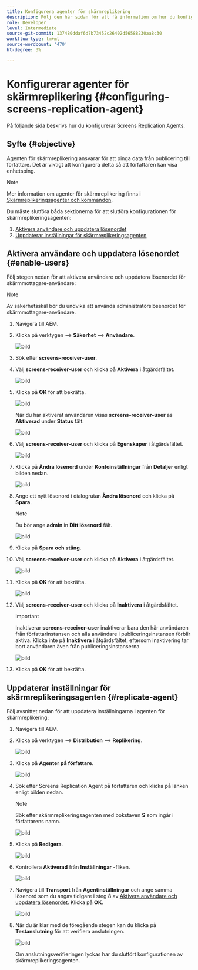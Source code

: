 ```yaml
---
title: Konfigurera agenter för skärmreplikering
description: Följ den här sidan för att få information om hur du konfigurerar agenter för skärmreplikering.
role: Developer
level: Intermediate
source-git-commit: 137480ddaf6d7b73452c26402d56588230aa8c30
workflow-type: tm+mt
source-wordcount: '470'
ht-degree: 3%

---
```



# Konfigurerar agenter för skärmreplikering {#configuring-screens-replication-agent}

På följande sida beskrivs hur du konfigurerar Screens Replication Agents.

## Syfte {#objective}

Agenten för skärmreplikering ansvarar för att pinga data från publicering till författare. Det är viktigt att konfigurera detta så att författaren kan visa enhetsping.

>[!NOTE]
>Mer information om agenter för skärmreplikering finns i [Skärmreplikeringsagenter och kommandon](https://experienceleague.adobe.com/docs/experience-manager-screens/user-guide/administering/author-publish/author-publish-architecture-overview.html?lang=en#screens-replication-agents-and-commands).

Du måste slutföra båda sektionerna för att slutföra konfigurationen för skärmreplikeringsagenten:

1. [Aktivera användare och uppdatera lösenordet](#enable-users)
1. [Uppdaterar inställningar för skärmreplikeringsagenten](#replicate-agent)

## Aktivera användare och uppdatera lösenordet {#enable-users}

Följ stegen nedan för att aktivera användare och uppdatera lösenordet för skärmmottagare-användare:

>[!NOTE]
>Av säkerhetsskäl bör du undvika att använda administratörslösenordet för skärmmottagare-användare.

1. Navigera till AEM.

1. Klicka på verktygen —> **Säkerhet** —> **Användare**.

   ![bild](/help/user-guide/assets/screens-replication/screens-replication1.png)

1. Sök efter **screens-receiver-user**.

1. Välj **screens-receiver-user** och klicka på **Aktivera** i åtgärdsfältet.

   ![bild](/help/user-guide/assets/screens-replication/screens-replication2.png)

1. Klicka på **OK** för att bekräfta.

   ![bild](/help/user-guide/assets/screens-replication/screens-replication3.png)

   När du har aktiverat användaren visas **screens-receiver-user** as **Aktiverad** under **Status** fält.

   ![bild](/help/user-guide/assets/screens-replication/screens-replication4.png)

1. Välj **screens-receiver-user** och klicka på **Egenskaper** i åtgärdsfältet.

   ![bild](/help/user-guide/assets/screens-replication/screens-replication5.png)

1. Klicka på **Ändra lösenord** under **Kontoinställningar** från **Detaljer** enligt bilden nedan.

   ![bild](/help/user-guide/assets/screens-replication/screens-replication6.png)

1. Ange ett nytt lösenord i dialogrutan **Ändra lösenord** och klicka på **Spara**.

   >[!NOTE]
   >Du bör ange **admin** in **Ditt lösenord** fält.

   ![bild](/help/user-guide/assets/screens-replication/screens-replication7.png)

1. Klicka på **Spara och stäng**.

1. Välj **screens-receiver-user** och klicka på **Aktivera** i åtgärdsfältet.

   ![bild](/help/user-guide/assets/screens-replication/screens-replication8.png)

1. Klicka på **OK** för att bekräfta.

   ![bild](/help/user-guide/assets/screens-replication/screens-replication9.png)

1. Välj **screens-receiver-user** och klicka på **Inaktivera** i åtgärdsfältet.

   >[!IMPORTANT]
   > Inaktiverar **screens-receiver-user** inaktiverar bara den här användaren från författarinstansen och alla användare i publiceringsinstansen förblir aktiva. Klicka inte på **Inaktivera** i åtgärdsfältet, eftersom inaktivering tar bort användaren även från publiceringsinstanserna.

   ![bild](/help/user-guide/assets/screens-replication/screens-replication10.png)

1. Klicka på **OK** för att bekräfta.

## Uppdaterar inställningar för skärmreplikeringsagenten {#replicate-agent}

Följ avsnittet nedan för att uppdatera inställningarna i agenten för skärmreplikering:

1. Navigera till AEM.

1. Klicka på verktygen —> **Distribution** —> **Replikering**.

   ![bild](/help/user-guide/assets/screens-replication/screens-replication1a.png)

1. Klicka på **Agenter på författare**.

   ![bild](/help/user-guide/assets/screens-replication/screens-replication1b.png)

1. Sök efter Screens Replication Agent på författaren och klicka på länken enligt bilden nedan.

   >[!NOTE]
   >Sök efter skärmreplikeringsagenten med bokstaven **S** som ingår i författarens namn.

   ![bild](/help/user-guide/assets/screens-replication/screens-replication1c.png)

1. Klicka på **Redigera**.

   ![bild](/help/user-guide/assets/screens-replication/screens-replication1d.png)

1. Kontrollera **Aktiverad** från **Inställningar** -fliken.

   ![bild](/help/user-guide/assets/screens-replication/screens-replication1e.png)

1. Navigera till **Transport** från **Agentinställningar** och ange samma lösenord som du angav tidigare i steg 8 av [Aktivera användare och uppdatera lösenordet](#enable-users). Klicka på **OK**.

   ![bild](/help/user-guide/assets/screens-replication/screens-replication1f.png)

1. När du är klar med de föregående stegen kan du klicka på **Testanslutning** för att verifiera anslutningen.

   ![bild](/help/user-guide/assets/screens-replication/screens-replication1g.png)

   Om anslutningsverifieringen lyckas har du slutfört konfigurationen av skärmreplikeringsagenten.
